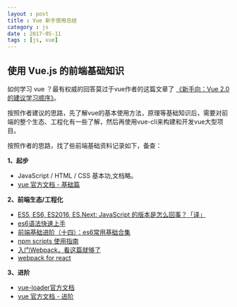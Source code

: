 ```yaml
---
layout : post
title : Vue 新手使用总结
category : js
date : 2017-05-11
tags : [js, vue]
---
```


## 使用 Vue.js 的前端基础知识 

如何学习 vue ？最有权威的回答莫过于vue作者的这篇文章了 [《新手向：Vue 2.0 的建议学习顺序》](https://zhuanlan.zhihu.com/p/23134551)。

按照作者建议的思路，先了解vue的基本使用方法，原理等基础知识后，需要对前端的整个生态、工程化有一些了解，然后再使用vue-cli来构建和开发vue大型项目。

按照作者的思路，找了些前端基础资料记录如下，备查：

**1、起步**

- JavaScript / HTML / CSS 基本功,文档略。
- [vue 官方文档 - 基础篇](https://cn.vuejs.org/v2/api/)

**2、前端生态/工程化**

- [ES5, ES6, ES2016, ES.Next: JavaScript 的版本是怎么回事？「译」](http://huangxuan.me/2015/09/22/js-version/)
- [es6语法快速上手](https://segmentfault.com/a/1190000005742091)
- [前端基础进阶（十四）：es6常用基础合集](http://www.jianshu.com/p/cfb0893c34f1)
- [npm scripts 使用指南](http://www.ruanyifeng.com/blog/2016/10/npm_scripts.html)
- [入门Webpack，看这篇就够了](http://www.jianshu.com/p/42e11515c10f)
- [webpack for react](http://www.pro-react.com/materials/appendixA/)

**3、进阶**
- [vue-loader官方文档](http://vue-loader.vuejs.org/zh-cn/start/setup.html)
- [vue 官方文档 - 进阶](https://cn.vuejs.org/v2/api/)

